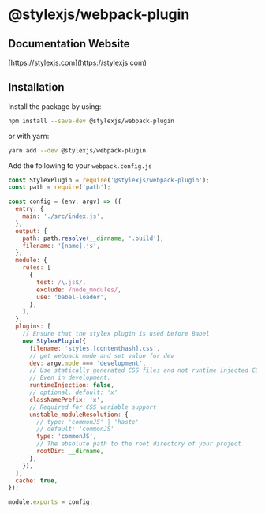 # @stylexjs/webpack-plugin


## Documentation Website
[https://stylexjs.com](https://stylexjs.com)

## Installation

Install the package by using:
```bash
npm install --save-dev @stylexjs/webpack-plugin
```

or with yarn:

```bash
yarn add --dev @stylexjs/webpack-plugin
```

Add the following to your `webpack.config.js`
```javascript
const StylexPlugin = require('@stylexjs/webpack-plugin');
const path = require('path');

const config = (env, argv) => ({
  entry: {
    main: './src/index.js',
  },
  output: {
    path: path.resolve(__dirname, '.build'),
    filename: '[name].js',
  },
  module: {
    rules: [
      {
        test: /\.js$/,
        exclude: /node_modules/,
        use: 'babel-loader',
      },
    ],
  },
  plugins: [
    // Ensure that the stylex plugin is used before Babel
    new StylexPlugin({
      filename: 'styles.[contenthash].css',
      // get webpack mode and set value for dev
      dev: argv.mode === 'development',
      // Use statically generated CSS files and not runtime injected CSS.
      // Even in development.
      runtimeInjection: false,
      // optional. default: 'x'
      classNamePrefix: 'x',
      // Required for CSS variable support
      unstable_moduleResolution: {
        // type: 'commonJS' | 'haste'
        // default: 'commonJS'
        type: 'commonJS',
        // The absolute path to the root directory of your project
        rootDir: __dirname,
      },
    }),
  ],
  cache: true,
});

module.exports = config;
```